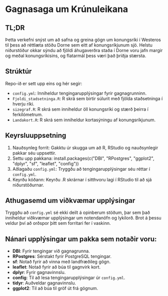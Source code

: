 # Gagnasaga um Krúnuleikana

## TL;DR
Þetta verkefni snýst um að safna og greina gögn um konungsríki í Westeros til þess að réttlæta stöðu Dorne sem eitt af konungsríkjunum sjö. Helstu niðurstöður okkar sýndu að fjöldi áhugaverðra staða í Dorne voru jafn margir og meðal konungsríkisins, og flatarmál þess væri það þriðja stærsta.

## Strúktúr
Repo-ið er sett upp eins og hér segir:
- `config.yml`: Inniheldur tengingarupplýsingar fyrir gagnagrunninn.
- `Fjoldi_stadsetninga.R`: R skrá sem birtir súlurit með fjölda staðsetninga í hverju ríki. 
- `sizegraf.R`: R skrá sem inniheldur öll konungsríki og stærð þeirra í ferkílómetrum.
- `Landakort.R`: R skrá sem inniheldur kortasýningu af konungsríkjunum.

## Keyrsluuppsetning
1. Nauðsynleg forrit: Gakktu úr skugga um að R, RStudio og nauðsynlegir pakkar séu uppsettir.
2. Settu upp pakkana:
   install.packages(c("DBI", "RPostgres", "ggplot2", "dplyr", "sf", "leaflet", "config"))
3. Aðlagaðu `config.yml`: Tryggðu að tengingarupplýsingar séu réttar í `config.yml`.
4. Keyrðu kóðann: Keyrðu .R skrárnar í sitthvoru lagi í RStudio til að sjá niðurstöðurnar.

## Athugasemd um viðkvæmar upplýsingar
Tryggðu að `config.yml` sé ekki deilt á opinberum stöðum, þar sem það inniheldur viðkvæmar upplýsingar um notendanöfn og lykilorð. Brot á þessu veldur því að orðspor þitt sem forritari fer í vaskinn.

## Nánari upplýsingar um pakka sem notaðir voru:
- **DBI**: Fyrir tengingar við gagnagrunna.
- **RPostgres**: Sérstakt fyrir PostgreSQL tengingar.
- **sf**: Notað fyrir að vinna með landfræðileg gögn.
- **leaflet**: Notað fyrir að búa til gagnvirk kort.
- **dplyr**: Fyrir gagnavinnslu.
- **config**: Til að lesa tengingarupplýsingar úr `config.yml`.
- **tidyr**: Auðveldar gagnavinnslu.
- **ggplot2**: Til að búa til gröf út frá gögnum.



